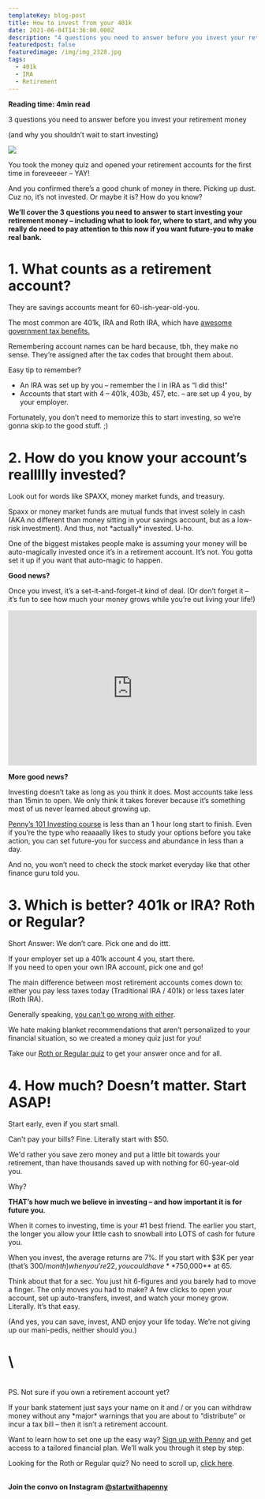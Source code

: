 ```yaml
---
templateKey: blog-post
title: How to invest from your 401k
date: 2021-06-04T14:36:00.000Z
description: "4 questions you need to answer before you invest your retirement money.  "
featuredpost: false
featuredimage: /img/img_2328.jpg
tags:
  - 401k
  - IRA
  - Retirement
---
```

**Reading time: 4min read**

3 questions you need to answer before you invest your retirement money

(and why you shouldn’t wait to start investing) 

![](/img/img_2328.jpg)

You took the money quiz and opened your retirement accounts for the first time in foreveeeer – YAY!  

And you confirmed there’s a good chunk of money in there. Picking up dust.\
Cuz no, it’s not invested. Or maybe it is? How do you know?

**We’ll cover the 3 questions you need to answer to start investing your retirement money – including what to look for, where to start, and why you really do need to pay attention to this now if you want future-you to make real bank.** 

# 1. What counts as a retirement account?

They are savings accounts meant for 60-ish-year-old-you.

The most common are 401k, IRA and Roth IRA, which have [awesome government tax benefits.](https://blog.penny-finance.com/blog/2021-04-06-401k-ira-wtf-2/)

Remembering account names can be hard because, tbh, they make no sense. They’re assigned after the tax codes that brought them about. 

Easy tip to remember? 

* An IRA was set up by you – remember the I in IRA as “I did this!”
* Accounts that start with 4 – 401k, 403b, 457, etc. – are set up 4 you, by your employer.

Fortunately, you don’t need to memorize this to start investing, so we’re gonna skip to the good stuff. ;)

# 2. How do you know your account’s reallllly invested?

Look out for words like SPAXX, money market funds, and treasury. 

Spaxx or money market funds are mutual funds that invest solely in cash (AKA no different than money sitting in your savings account, but as a low-risk investment). And thus, not \*actually\* invested. U-ho.

One of the biggest mistakes people make is assuming your money will be auto-magically invested once it’s in a retirement account. It’s not. You gotta set it up if you want that auto-magic to happen. 

**Good news?** 

Once you invest, it’s a set-it-and-forget-it kind of deal. (Or don’t forget it – it’s fun to see how much your money grows while you’re out living your life!)

<div style="position: relative; padding-bottom: 62.5%; height: 0;"><iframe src="https://www.loom.com/embed/61f7c640d483472fab2263acd390c06e" frameborder="0" webkitallowfullscreen mozallowfullscreen allowfullscreen style="position: absolute; top: 0; left: 0; width: 100%; height: 100%;"></iframe></div>

**More good news?** 

Investing doesn’t take as long as you think it does. Most accounts take less than 15min to open. We only think it takes forever because it’s something most of us never learned about growing up.

[Penny’s 101 Investing course](https://penny-finance.com/products) is less than an 1 hour long start to finish. Even if you’re the type who reaaaally likes to study your options before you take action, you can set future-you for success and abundance in less than a day. 

And no, you won’t need to check the stock market everyday like that other finance guru told you.

# 3. Which is better? 401k or IRA? Roth or Regular?

Short Answer: We don’t care. Pick one and do ittt.

If your employer set up a 401k account 4 you, start there.\
If you need to open your own IRA account, pick one and go! 

The main difference between most retirement accounts comes down to: either you pay less taxes today (Traditional IRA / 401k) or less taxes later (Roth IRA).

Generally speaking, [you can’t go wrong with either](https://blog.penny-finance.com/blog/2021-04-06-401k-ira-wtf-2/). 

We hate making blanket recommendations that aren’t personalized to your financial situation, so we created a money quiz just for you!

Take our [Roth or Regular quiz](penny-finance.com/profile) to get your answer once and for all.

# 4. How much? Doesn’t matter. Start ASAP!

Start early, even if you start small.

Can't pay your bills? Fine. Literally start with $50. 

We'd rather you save zero money and put a little bit towards your retirement, than have thousands saved up with nothing for 60-year-old you. 

Why? 

**THAT’s how much we believe in investing – and how important it is for future you.** 

When it comes to investing, time is your #1 best friend. The earlier you start, the longer you allow your little cash to snowball into LOTS of cash for future you. 

When you invest, the average returns are 7%. If you start with $3K per year (that’s $300/month) when you’re 22, you could have **$750,000** at 65.

Think about that for a sec. You just hit 6-figures and you barely had to move a finger. The only moves you had to make? A few clicks to open your account, set up auto-transfers, invest, and watch your money grow. Literally. It’s that easy. 

(And yes, you can save, invest, AND enjoy your life today. We’re not giving up our mani-pedis, neither should you.)

# \

\
PS. Not sure if you own a retirement account yet? 

If your bank statement just says your name on it and / or you can withdraw money without any \*major\* warnings that you are about to “distribute” or incur a tax bill – then it isn’t a retirement account. 

Want to learn how to set one up the easy way? [Sign up with Penny](https://penny-finance.com/) and get access to a tailored financial plan. We’ll walk you through it step by step. 

Looking for the Roth or Regular quiz? No need to scroll up, [click here](https://www.penny-finance.com/profile). 

**\
Join the convo on Instagram [@startwithapenny](https://www.instagram.com/startwithapenny/)**